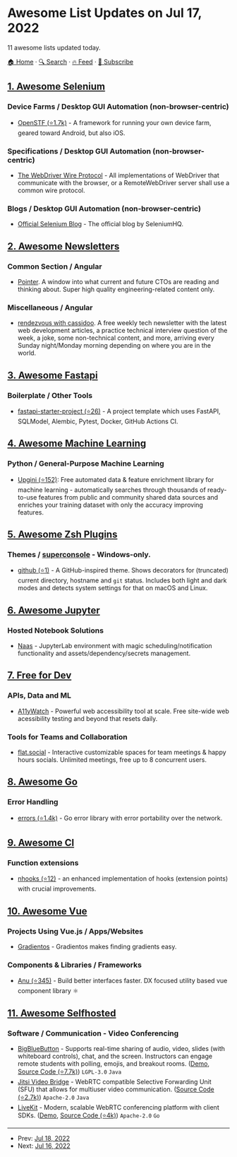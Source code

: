 # Awesome List Updates on Jul 17, 2022

11 awesome lists updated today.

[🏠 Home](/README.md) · [🔍 Search](https://test.trackawesomelist.com/search/) · [🔥 Feed](https://test.trackawesomelist.com/rss.xml) · [📮 Subscribe](https://trackawesomelist.us17.list-manage.com/subscribe?u=d2f0117aa829c83a63ec63c2f&id=36a103854c)



## [1. Awesome Selenium](/content/christian-bromann/awesome-selenium/README.md)

### Device Farms / Desktop GUI Automation (non-browser-centric)

*   [OpenSTF (⭐1.7k)](https://github.com/DeviceFarmer/stf) - A framework for running your own device farm, geared toward Android, but also iOS.

### Specifications / Desktop GUI Automation (non-browser-centric)

*   [The WebDriver Wire Protocol](https://www.selenium.dev/documentation/legacy/json_wire_protocol/) - All implementations of WebDriver that communicate with the browser, or a RemoteWebDriver server shall use a common wire protocol.

### Blogs / Desktop GUI Automation (non-browser-centric)

*   [Official Selenium Blog](https://www.selenium.dev/blog/) - The official blog by SeleniumHQ.

## [2. Awesome Newsletters](/content/zudochkin/awesome-newsletters/README.md)

### Common Section / Angular

*   [Pointer](https://www.pointer.io/). A window into what current and future CTOs are reading and thinking about. Super high quality engineering-related content only.

### Miscellaneous / Angular

*   [rendezvous with cassidoo](https://cassidoo.co/newsletter/). A free weekly tech newsletter with the latest web development articles, a practice technical interview question of the week, a joke, some non-technical content, and more, arriving every Sunday night/Monday morning depending on where you are in the world.

## [3. Awesome Fastapi](/content/mjhea0/awesome-fastapi/README.md)

### Boilerplate / Other Tools

*   [fastapi-starter-project (⭐26)](https://github.com/mirzadelic/fastapi-starter-project) - A project template which uses FastAPI, SQLModel, Alembic, Pytest, Docker, GitHub Actions CI.

## [4. Awesome Machine Learning](/content/josephmisiti/awesome-machine-learning/README.md)

### Python / General-Purpose Machine Learning

*   [Upgini (⭐152)](https://github.com/upgini/upgini): Free automated data & feature enrichment library for machine learning - automatically searches through thousands of ready-to-use features from public and community shared data sources and enriches your training dataset with only the accuracy improving features.

## [5. Awesome Zsh Plugins](/content/unixorn/awesome-zsh-plugins/README.md)

### Themes / [superconsole](https://github.com/alexchmykhalo/superconsole)   \- Windows-only.

*   [github (⭐1)](https://github.com/Debdut/github.zsh-theme/) - A GitHub-inspired theme. Shows decorators for (truncated) current directory, hostname and `git` status. Includes both light and dark modes and detects system settings for that on macOS and Linux.

## [6. Awesome Jupyter](/content/markusschanta/awesome-jupyter/README.md)

### Hosted Notebook Solutions

*   [Naas](https://naas.ai) - JupyterLab environment with magic scheduling/notification functionality and assets/dependency/secrets management.

## [7. Free for Dev](/content/ripienaar/free-for-dev/README.md)

### APIs, Data and ML

*   [A11yWatch](https://a11ywatch.com) - Powerful web accessibility tool at scale. Free site-wide web acessibility testing and beyond that resets daily.

### Tools for Teams and Collaboration

*   [flat.social](https://flat.social) - Interactive customizable spaces for team meetings & happy hours socials. Unlimited meetings, free up to 8 concurrent users.

## [8. Awesome Go](/content/avelino/awesome-go/README.md)

### Error Handling

*   [errors (⭐1.4k)](https://github.com/cockroachdb/errors) - Go error library with error portability over the network.

## [9. Awesome Cl](/content/CodyReichert/awesome-cl/README.md)

### Function extensions

*   [nhooks (⭐12)](https://github.com/atlas-engineer/nhooks) - an enhanced implementation of hooks (extension points) with crucial improvements.

## [10. Awesome Vue](/content/vuejs/awesome-vue/README.md)

### Projects Using Vue.js / Apps/Websites

*   [Gradientos](https://www.gradientos.app) - Gradientos makes finding gradients easy.

### Components & Libraries / Frameworks

*   [Anu (⭐345)](https://github.com/jd-solanki/anu) - Build better interfaces faster. DX focused utility based vue component library ⚛️

## [11. Awesome Selfhosted](/content/awesome-selfhosted/awesome-selfhosted/README.md)

### Software / Communication - Video Conferencing

*   [BigBlueButton](https://bigbluebutton.org/) - Supports real-time sharing of audio, video, slides (with whiteboard controls), chat, and the screen. Instructors can engage remote students with polling, emojis, and breakout rooms. ([Demo](https://demo.bigbluebutton.org/gl), [Source Code (⭐7.7k)](https://github.com/bigbluebutton/bigbluebutton)) `LGPL-3.0` `Java`
*   [Jitsi Video Bridge](https://jitsi.org/Projects/JitsiVideobridge) - WebRTC compatible Selective Forwarding Unit (SFU) that allows for multiuser video communication. ([Source Code (⭐2.7k)](https://github.com/jitsi/jitsi-videobridge)) `Apache-2.0` `Java`
*   [LiveKit](https://livekit.io/) - Modern, scalable WebRTC conferencing platform with client SDKs. ([Demo](https://livekit.io/playground), [Source Code (⭐4k)](https://github.com/livekit/livekit-server)) `Apache-2.0` `Go`

---

- Prev: [Jul 18, 2022](/content/2022/07/18/README.md)
- Next: [Jul 16, 2022](/content/2022/07/16/README.md)